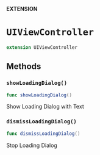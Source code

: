 **EXTENSION**

# `UIViewController`
```swift
extension UIViewController
```

## Methods
### `showLoadingDialog()`

```swift
func showLoadingDialog()
```

Show Loading Dialog with Text

### `dismissLoadingDialog()`

```swift
func dismissLoadingDialog()
```

Stop Loading Dialog
